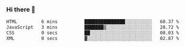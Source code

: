 ### Hi there 👋

<!--START_SECTION:waka-->

```txt
HTML         6 mins          ███████████████░░░░░░░░░░   60.37 %
JavaScript   3 mins          ███████▒░░░░░░░░░░░░░░░░░   28.72 %
CSS          0 secs          ██░░░░░░░░░░░░░░░░░░░░░░░   08.03 %
XML          0 secs          ▓░░░░░░░░░░░░░░░░░░░░░░░░   02.87 %
```

<!--END_SECTION:waka-->


<!--
**AnkelMauCastillo/AnkelMauCastillo** is a ✨ _special_ ✨ repository because its `README.md` (this file) appears on your GitHub profile.

Here are some ideas to get you started:

- 🔭 I’m currently working on ...
- 🌱 I’m currently learning ...
- 👯 I’m looking to collaborate on ...
- 🤔 I’m looking for help with ...
- 💬 Ask me about ...
- 📫 How to reach me: ...
- 😄 Pronouns: ...
- ⚡ Fun fact: ...
-->
